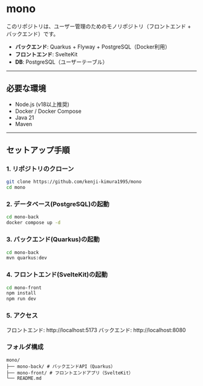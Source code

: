 # mono

このリポジトリは、ユーザー管理のためのモノリポジトリ（フロントエンド + バックエンド）です。

- **バックエンド**: Quarkus + Flyway + PostgreSQL（Docker利用）
- **フロントエンド**: SvelteKit
- **DB**: PostgreSQL（ユーザーテーブル）

---

## 必要な環境

- Node.js (v18以上推奨)
- Docker / Docker Compose
- Java 21
- Maven

---

## セットアップ手順

### 1. リポジトリのクローン

```bash
git clone https://github.com/kenji-kimura1995/mono
cd mono
```

### 2. データベース(PostgreSQL)の起動

```bash
cd mono-back
docker compose up -d
```

### 3. バックエンド(Quarkus)の起動

```bash
cd mono-back
mvn quarkus:dev
```

### 4. フロントエンド(SvelteKit)の起動

```bash
cd mono-front
npm install
npm run dev
```

### 5. アクセス

フロントエンド: http://localhost:5173
バックエンド: http://localhost:8080

### フォルダ構成

```plaintext
mono/
├── mono-back/ # バックエンドAPI（Quarkus）
├── mono-front/ # フロントエンドアプリ（SvelteKit）
└── README.md
```